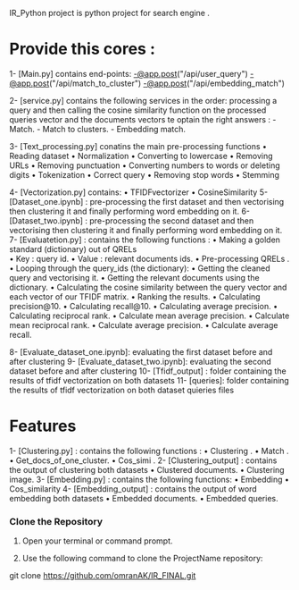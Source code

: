 IR_Python project is python project for search engine  .
# Provide this cores :
1- [Main.py] contains end-points: 
    -@app.post("/api/user_query")
     -@app.post("/api/match_to_cluster")
      -@app.post("/api/embedding_match")

2- [service.py] contains the following services in the order: 
  processing a query and then calling the cosine similarity function on the processed queries vector and the documents vectors te optain the right answers :
    -	Match.
    -	Match to clusters.
    -	Embedding match.

3- [Text_processing.py] conatins the main pre-processing functions
  	• Reading dataset
	  • Normalization 
    • Converting to lowercase 
  	• Removing URLs
    • Removing punctuation
    • Converting numbers to words or deleting digits
    • Tokenization 
    • Correct query
    • Removing stop words
    • Stemming 

4- [Vectorization.py] contains:
    • TFIDFvectorizer
    • CosineSimilarity
5- [Dataset_one.ipynb] : pre-processing the first dataset and then vectorising then clustering it and finally performing word embedding on it.
6- [Dataset_two.ipynb] : pre-processing the second dataset and then vectorising then clustering it and finally performing word embedding on it.
7- [Evaluatetion.py] : contains the following functions :
    • Making  a golden standard (dictionary) out of QRELs  
    •	Key : query id.
    • Value : relevant documents ids.
    • Pre-processing QRELs .
    • Looping through the query_ids (the dictionary):
    • Getting the cleaned query and vectorising it.
    • Getting the relevant documents using the dictionary.
    • Calculating the cosine similarity between the query vector and each vector of our TFIDF matrix.
    • Ranking the results.
    • Calculating precision@10.
    • Calculating recall@10.
    • Calculating average precision.
    • Calculating reciprocal rank.
    • Calculate mean average precision. 
    • Calculate mean reciprocal rank.
    • Calculate average precision.
    • Calculate average recall.

8- [Evaluate_dataset_one.ipynb]: evaluating the first dataset before and after clustering
9- [Evaluate_dataset_two.ipynb]: evaluating the second dataset before and after clustering
10- [Tfidf_output] : folder containing the results of tfidf vectorization on both datasets
11- [queries]: folder containing the results of tfidf vectorization on both dataset quieries files
# Features

1- [Clustering.py]  : contains the following functions :
    • Clustering . 
    • Match .
    • Get_docs_of_one_cluster.
    • Cos_simi .
2- [Clustering_output]  : contains the output of clustering both datasets
    • Clustered documents.
    • Clustering image.
3- [Embedding.py]  : contains the following functions:
    • Embedding
    • Cos_similarity
4- [Embedding_output] : contains the output of word embedding both datasets
    • Embedded documents.
    • Embedded queries.  

### Clone the Repository

1. Open your terminal or command prompt.

2. Use the following command to clone the ProjectName repository:

git clone https://github.com/omranAK/IR_FINAL.git
